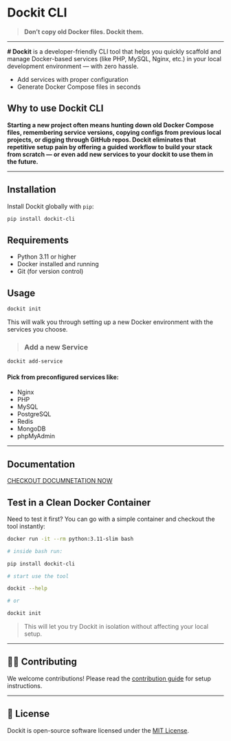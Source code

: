 # Dockit CLI

>
> **Don’t copy old Docker files. Dockit them.**  
>

___

**# Dockit** is a developer-friendly CLI tool that helps you quickly scaffold and manage Docker-based services (like PHP, MySQL, Nginx, etc.) in your local development environment — with zero hassle.

- Add services with proper configuration
- Generate Docker Compose files in seconds

## Why to use Dockit CLI

**Starting a new project often means hunting down old Docker Compose files, remembering service versions, copying configs from previous local projects, or digging through GitHub repos. Dockit eliminates that repetitive setup pain by offering a guided workflow to build your stack from scratch — or even add new services to your dockit to use them in the future.**

---

## Installation

Install Dockit globally with `pip`:

```bash
pip install dockit-cli
```

## Requirements

- Python 3.11 or higher
- Docker installed and running
- Git (for version control)


## Usage

```bash
dockit init
```

This will walk you through setting up a new Docker environment with the services you choose.

> ### Add a new Service

```bash
dockit add-service
```

#### Pick from preconfigured services like:

* Nginx
* PHP
* MySQL
* PostgreSQL
* Redis
* MongoDB
* phpMyAdmin

---

## Documentation

[CHECKOUT DOCUMNETATION NOW](https://dockit.gitbook.io/docs)


## Test in a Clean Docker Container
Need to test it first? You can go with a simple container and checkout the tool instantly:
```bash
docker run -it --rm python:3.11-slim bash 

# inside bash run:

pip install dockit-cli

# start use the tool

dockit --help

# or 

dockit init

```
>This will let you try Dockit in isolation without affecting your local setup.

---

## 🧑‍💻 Contributing

We welcome contributions! Please read the [contribution guide](https://dockit.gitbook.io/docs/contribution) for setup instructions.

---

## 🪪 License
Dockit is open-source software licensed under the [MIT License](LICENSE).
